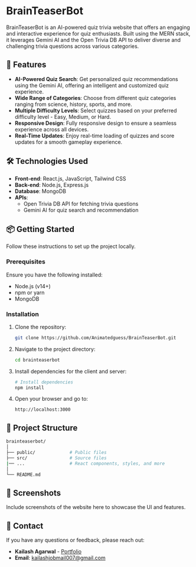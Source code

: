 # BrainTeaserBot

BrainTeaserBot is an AI-powered quiz trivia website that offers an engaging and interactive experience for quiz enthusiasts. Built using the MERN stack, it leverages Gemini AI and the Open Trivia DB API to deliver diverse and challenging trivia questions across various categories. 

## 🚀 Features

- **AI-Powered Quiz Search**: Get personalized quiz recommendations using the Gemini AI, offering an intelligent and customized quiz experience.
- **Wide Range of Categories**: Choose from different quiz categories ranging from science, history, sports, and more.
- **Multiple Difficulty Levels**: Select quizzes based on your preferred difficulty level - Easy, Medium, or Hard.
- **Responsive Design**: Fully responsive design to ensure a seamless experience across all devices.
- **Real-Time Updates**: Enjoy real-time loading of quizzes and score updates for a smooth gameplay experience.

## 🛠️ Technologies Used

- **Front-end**: React.js, JavaScript, Tailwind CSS
- **Back-end**: Node.js, Express.js
- **Database**: MongoDB
- **APIs**: 
  - Open Trivia DB API for fetching trivia questions
  - Gemini AI for quiz search and recommendation

## 📦 Getting Started

Follow these instructions to set up the project locally.

### Prerequisites

Ensure you have the following installed:

- Node.js (v14+)
- npm or yarn
- MongoDB

### Installation

1. Clone the repository:

   ```bash
   git clone https://github.com/Animatedguess/BrainTeaserBot.git
   ```

2. Navigate to the project directory:

   ```bash
   cd brainteaserbot
   ```

3. Install dependencies for the client and server:

   ```bash
   # Install dependencies
   npm install

4. Open your browser and go to:

   ```
   http://localhost:3000
   ```

## 📂 Project Structure

```bash
brainteaserbot/
│
├── public/             # Public files
├── src/                # Source files   
|── ...                 # React components, styles, and more  
│
└── README.md
```

## 🎨 Screenshots

Include screenshots of the website here to showcase the UI and features.


## 📧 Contact

If you have any questions or feedback, please reach out:

- **Kailash Agarwal** - [Portfolio](https://kailash-agarwal-portfolio.netlify.app/)
- **Email**: kailashjobmail007@gmail.com

